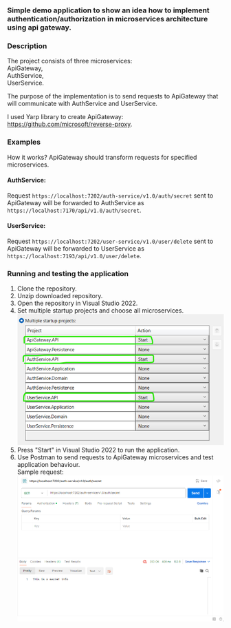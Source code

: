 ### Simple demo application to show an idea how to implement authentication/authorization in microservices architecture using api gateway.

### Description
The project consists of three microservices: <br>
ApiGateway,<br>
AuthService,<br>
UserService.<br>

The purpose of the implementation is to send requests to ApiGateway that will communicate with AuthService and UserService.

I used Yarp library to create ApiGateway: https://github.com/microsoft/reverse-proxy.

### Examples
How it works? ApiGateway should transform requests for specified microservices.

#### AuthService:
Request `https://localhost:7202/auth-service/v1.0/auth/secret` sent to ApiGateway will be forwarded to AuthService as `https://localhost:7170/api/v1.0/auth/secret`.

#### UserService:
Request `https://localhost:7202/user-service/v1.0/user/delete` sent to ApiGateway will be forwarded to UserService as `https://localhost:7193/api/v1.0/user/delete`.

### Running and testing the application
1. Clone the repository.
1. Unzip downloaded repository.
1. Open the repository in Visual Studio 2022.
1. Set multiple startup projects and choose all microservices. ![alt text](image.png)
1. Press "Start" in Visual Studio 2022 to run the application.
1. Use Postman to send requests to ApiGateway microservices and test application behaviour. <br>
Sample request: ![alt text](image-1.png)